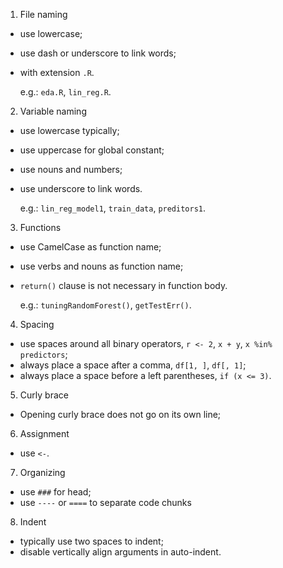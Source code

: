 1. File naming
* use lowercase;
* use dash or underscore to link words;
* with extension `.R`.

  e.g.: `eda.R`, `lin_reg.R`.

2. Variable naming
* use lowercase typically;
* use uppercase for global constant;
* use nouns and numbers;
* use underscore to link words.

  e.g.: `lin_reg_model1`, `train_data`, `preditors1`.
 
3. Functions
* use CamelCase as function name;
* use verbs and nouns as function name;
* `return()` clause is not necessary in function body.

  e.g.: `tuningRandomForest()`, `getTestErr()`.
  
4. Spacing
* use spaces around all binary operators, `r <- 2`, `x + y`, `x %in% predictors`;
* always place a space after a comma, `df[1, ]`, `df[, 1]`;
* always place a space before a left parentheses, `if (x <= 3)`.

5. Curly brace
* Opening curly brace does not go on its own line;

6. Assignment
* use `<-`.

7. Organizing
* use `###` for head;
* use `----` or `====` to separate code chunks

8. Indent
* typically use two spaces to indent;
* disable vertically align arguments in auto-indent.
